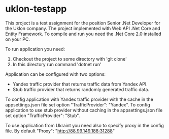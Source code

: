 # uklon-testapp
This project is a test assignment for the position Senior .Net Developer for the Uklon company. 
The project implemented with Web API .Net Core and Entity Framework. To compile and run you need the .Net Core 2.0 installed on your PC.

To run application you need:
1. Checkout the project to some directory with 'git clone'
2. In this directory run command 'dotnet run'

Application can be configured with two options:
* Yandex traffic provider that returns traffic data from Yandex API.
* Stub traffic provider that returns randomly generated traffic data.

To config application with Yandex traffic provider with the cache in the appsettings.json file set option "TrafficProvider": "Yandex".
To config application to use stub provider without caching in the appsettings.json file set option "TrafficProvider": "Stub".

To use application from Ukraint you need also to specify proxy in the config file. By default "Proxy": "http://88.99.149.188:31288"
